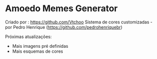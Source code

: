 # Amoedo Memes Generator

Criado por : https://github.com/Vtchoo
Sistema de cores customizadas - por Pedro Henrique (https://github.com/pedrohenriquebr)

Próximas atualizações:
- Mais imagens pré definidas
- Mais esquemas de cores
